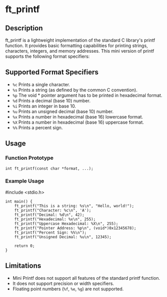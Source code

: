 # ft_printf

## Description

ft_printf is a lightweight implementation of the standard C library's printf function. It provides basic formatting capabilities for printing strings, characters, integers, and memory addresses. This mini version of printf supports the following format specifiers:

## Supported Format Specifiers

+ `%c` Prints a single character.
+ `%s` Prints a string (as defined by the common C convention).
+ `%p` The void * pointer argument has to be printed in hexadecimal format.
+ `%d` Prints a decimal (base 10) number.
+ `%i` Prints an integer in base 10.
+ `%u` Prints an unsigned decimal (base 10) number.
+ `%x` Prints a number in hexadecimal (base 16) lowercase format.
+ `%X` Prints a number in hexadecimal (base 16) uppercase format.
+ `%%` Prints a percent sign.

## Usage
### Function Prototype

```
int ft_printf(const char *format, ...);
```
### Example Usage

#include <stdio.h>

```
int main() {
    ft_printf("This is a string: %s\n", "Hello, world!");
    ft_printf("Character: %c\n", 'A');
    ft_printf("Decimal: %d\n", 42);
    ft_printf("Hexadecimal: %x\n", 255);
    ft_printf("Uppercase Hexadecimal: %X\n", 255);
    ft_printf("Pointer Address: %p\n", (void*)0x12345678);
    ft_printf("Percent Sign: %%\n");
    ft_printf("Unsigned Decimal: %u\n", 12345);
    
    return 0;
}
```

## Limitations

+ Mini Printf does not support all features of the standard printf function.
+ It does not support precision or width specifiers.
+ Floating point numbers (`%f`, `%e`, `%g`) are not supported.

